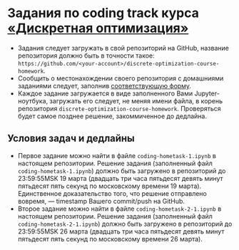 # Задания по coding track курса [«Дискретная оптимизация»](https://dainiak.github.io/teaching/courses/discopt/)
* Задания следует загружать в свой репозиторий на GitHub, название репозитория должно быть в точности такое: `https://github.com/<your-account>/discrete-optimization-course-homework`. 
* Сообщить о местонахождении своего репозитория с домашниями заданиями следует, заполнив [соответствующую форму](https://goo.gl/forms/ntboVWpcRU7KoG3P2).
* Каждое задание загружается в виде заполненного Вами Jupyter-ноутбука, загружать его следует, не меняя имени файла, в корень репозитория `discrete-optimization-course-homework`. Проверяться будет самое позднее решение, закоммиченное до дедлайна.

## Условия задач и дедлайны
- Первое задание можно найти в файле `coding-hometask-1.ipynb` в настоящем репозитории. Решение задания (заполненный файл `coding-hometask-1.ipynb`) должно быть загружено в репозиторий до 23:59:55MSK 19 марта (двадцать три часа пятьдесят девять минут пятьдесят пять секунд по московскому времени 19 марта). Единственное доказательство того, что решение отправлено вовремя, — timestamp Вашего commit/push на GitHub.
- Второе задание можно найти в файле `coding-hometask-2-1.ipynb` в настоящем репозитории. Решение задания (заполненный файл `coding-hometask-2-1.ipynb`) должно быть загружено в репозиторий до 23:59:55MSK 26 марта (двадцать три часа пятьдесят девять минут пятьдесят пять секунд по московскому времени 26 марта).
